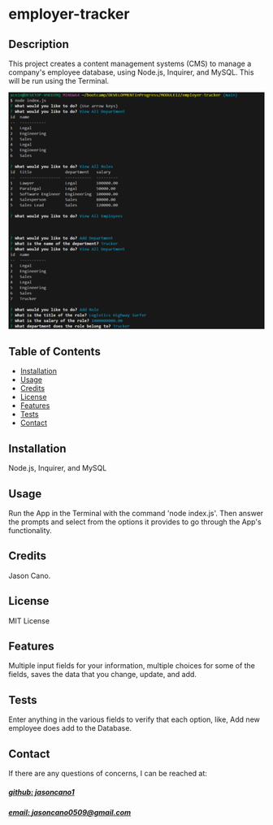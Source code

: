 # employer-tracker


## Description
This project creates a content management systems (CMS) to manage a company's employee database, using Node.js, Inquirer, and MySQL.  This will be run using the Terminal.

![app_image](/images/mockup1.png)

## Table of Contents
- [Installation](#installation)
- [Usage](#usage)
- [Credits](#credits)
- [License](#license)
- [Features](#features)
- [Tests](#tests)
- [Contact](#contact)

## Installation
Node.js, Inquirer, and MySQL

## Usage
Run the App in the Terminal with the command 'node index.js'. Then answer the prompts and select from the options it provides to go through the App's functionality.

## Credits
Jason Cano.

## License
MIT License
## Features
Multiple input fields for your information, multiple choices for some of the fields, saves the data that you change, update, and add.

## Tests
Enter anything in the various fields to verify that each option, like, Add new employee does add to the Database.

## Contact
If there are any questions of concerns, I can be reached at:
##### [github: jasoncano1](https://github.com/jasoncano1)
##### [email: jasoncano0509@gmail.com](mailto:jasoncano0509@gmail.com)
